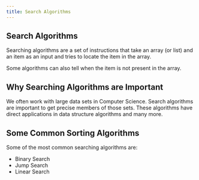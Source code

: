```yaml
---
title: Search Algorithms
---
```

## Search Algorithms

Searching algorithms are a set of instructions that take an array (or list) and an item as an input and tries to locate the item in the array.

Some algorithms can also tell when the item is not present in the array.

## Why Searching Algorithms are Important

We often work with large data sets in Computer Science. Search algorithms are important to get precise members of those sets. These algorithms have direct applications in data structure algorithms and many more.


## Some Common Sorting Algorithms

Some of the most common searching algorithms are:

* Binary Search
* Jump Search
* Linear Search
